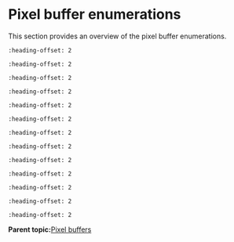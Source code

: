 # Pixel buffer enumerations

This section provides an overview of the pixel buffer enumerations.


```{include} ../topics/vg_lite_buffer_format_t_enumeration.md
:heading-offset: 2
```

```{include} ../topics/image_buffer_alignment_requirement.md
:heading-offset: 2
```

```{include} ../topics/destination_buffer_alignment_requirement.md
:heading-offset: 2
```

```{include} ../topics/vg_lite_buffer_image_mode_t_enumeration.md
:heading-offset: 2
```

```{include} ../topics/vg_lite_buffer_layout_t_enumeration.md
:heading-offset: 2
```

```{include} ../topics/vg_lite_buffer_transparency_mode_t_enumeration.md
:heading-offset: 2
```

```{include} ../topics/vg_lite_index_endian_t_enumeration.md
:heading-offset: 2
```

```{include} ../topics/vg_lite_image_mode_t_enumeration.md
:heading-offset: 2
```

```{include} ../topics/vg_lite_map_flag_t_enumeration.md
:heading-offset: 2
```

```{include} ../topics/vg_lite_paint_type_t_enumeration.md
:heading-offset: 2
```

```{include} ../topics/vg_lite_transparency_t_enumeration.md
:heading-offset: 2
```

```{include} ../topics/vg_lite_swizzle_t_enumeration.md
:heading-offset: 2
```

```{include} ../topics/vg_lite_yuv2rgb_t_enumeration.md
:heading-offset: 2
```

**Parent topic:**[Pixel buffers](../topics/pixel_buffers.md)


